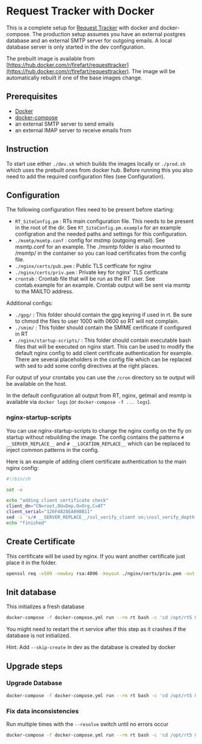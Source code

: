 # Request Tracker with Docker

This is a complete setup for [Request Tracker](https://bestpractical.com/request-tracker) with docker and docker-compose. The production setup assumes you have an external postgres database and an external SMTP server for outgoing emails. A local database server is only started in the dev configuration.

The prebuilt image is available from [https://hub.docker.com/r/firefart/requesttracker](https://hub.docker.com/r/firefart/requesttracker). The image will be automatically rebuilt if one of the base images change.

## Prerequisites

- [Docker](https://docs.docker.com/get-docker/)
- [docker-compose](https://docs.docker.com/compose/install/)
- an external SMTP server to send emails
- an external IMAP server to receive emails from

## Instruction

To start use either `./dev.sh` which builds the images locally or `./prod.sh` which uses the prebuilt ones from docker hub. Before running this you also need to add the required configuration files (see Configuration).

## Configuration

The following configuration files need to be present before starting:

- `RT_SiteConfig.pm` : RTs main configuration file. This needs to be present in the root of the dir. See `RT_SiteConfig.pm.example` for an example configration and the needed paths and settings for this configuration.
- `./msmtp/msmtp.conf` : config for mstmp (outgoing email). See msmtp.conf for an example. The ./msmtp folder is also mounted to /msmtp/ in the container so you can load certificates from the config file.
- `./nginx/certs/pub.pem` : Public TLS certficate for nginx
- `./nginx/certs/priv.pem` : Private key for nginx' TLS certficate
- `crontab` : Crontab file that will be run as the RT user. See contab.example for an example. Crontab output will be sent via msmtp to the MAILTO address.

Additional configs:

- `./gpg/` : This folder should contain the gpg keyring if used in rt. Be sure to chmod the files to user 1000 with 0600 so RT will not complain.
- `./smim/` : This folder should contain the SMIME certificate if configured in RT
- `./nginx/startup-scripts/` : This folder should contain executable bash files that will be executed on nginx start. This can be used to modify the default nginx config to add client certificate authentication for example. There are several placeholders in the config file which can be replaced with sed to add some config directives at the right places.

For output of your crontabs you can use the `/cron` directory so te output will be available on the host.

In the default configuration all output from RT, nginx, getmail and msmtp is available via `docker logs` (or `docker-compose -f ... logs`).

### nginx-startup-scripts

You can use nginx-startup-scripts to change the nginx config on the fly on startup without rebuilding the image. The config contains the patterns `# __SERVER_REPLACE__` and `# __LOCATION_REPLACE__` which can be replaced to inject common patterns in the config.

Here is an example of adding client certificate authentication to the main nginx config:

```bash
#!/bin/sh

set -e

echo "adding client certificate check"
client_dn="CN=root,OU=Dep,O=Org,C=AT"
client_serial="126F4828EA098B11"
sed -i 's/# __SERVER_REPLACE__/ssl_verify_client on;\nssl_verify_depth 5;\nssl_client_certificate \/certs\/chain.pem;\nif ($ssl_client_verify != SUCCESS) { return 407; }\nif ($ssl_client_s_dn != "'"$client_dn"'") { return 408; }\nif ($ssl_client_serial !~ "'"$client_serial"'") { return 409; }/' /etc/nginx/conf.d/default.conf
echo "finished"
```

## Create Certificate

This certificate will be used by nginx. If you want another certificate just place it in the folder.

```bash
openssl req -x509 -newkey rsa:4096 -keyout ./nginx/certs/priv.pem -out ./nginx/certs/pub.pem -days 3650 -nodes
```

## Init database

This initializes a fresh database

```bash
docker-compose -f docker-compose.yml run --rm rt bash -c 'cd /opt/rt5 && perl ./sbin/rt-setup-database --action init'
```

You might need to restart the rt service after this step as it crashes if the database is not initialized.

Hint: Add `--skip-create` in dev as the database is created by docker

## Upgrade steps

### Upgrade Database

```bash
docker-compose -f docker-compose.yml run --rm rt bash -c 'cd /opt/rt5 && perl ./sbin/rt-setup-database --action upgrade --upgrade-from 4.4.4'
```

### Fix data inconsistencies

Run multiple times with the `--resolve` switch until no errors occur

```bash
docker-compose -f docker-compose.yml run --rm rt bash -c 'cd /opt/rt5 && perl ./sbin/rt-validator --check --resolve'
```
